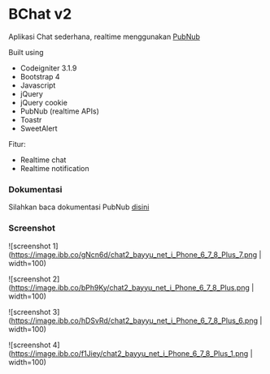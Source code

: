 # BChat v2

Aplikasi Chat sederhana, realtime menggunakan [PubNub](https://www.pubnub.com/) 

Built using
 - Codeigniter 3.1.9
 - Bootstrap 4
- Javascript
 - jQuery
 - jQuery cookie
 - PubNub (realtime APIs)
 - Toastr
 - SweetAlert

Fitur:
- Realtime chat
- Realtime notification

### Dokumentasi
Silahkan baca dokumentasi PubNub [disini](https://www.pubnub.com/docs/web-javascript/pubnub-javascript-sdk)

### Screenshot
![screenshot 1](https://image.ibb.co/gNcn6d/chat2_bayyu_net_i_Phone_6_7_8_Plus_7.png | width=100)

![screenshot 2](https://image.ibb.co/bPh9Ky/chat2_bayyu_net_i_Phone_6_7_8_Plus.png | width=100)

![screenshot 3](https://image.ibb.co/hDSvRd/chat2_bayyu_net_i_Phone_6_7_8_Plus_6.png | width=100)

![screenshot 4](https://image.ibb.co/f1Jiey/chat2_bayyu_net_i_Phone_6_7_8_Plus_1.png | width=100)
